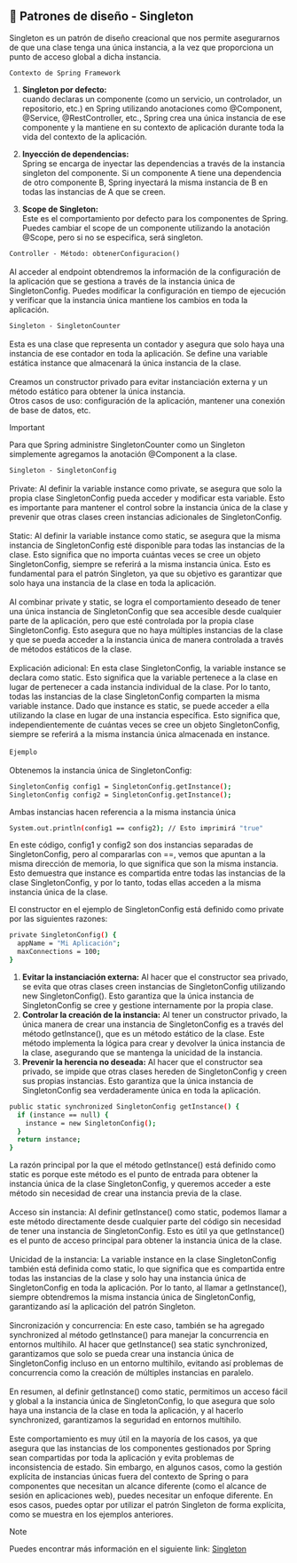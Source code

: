 ## :speech_balloon: Patrones de diseño - Singleton

Singleton es un patrón de diseño creacional que nos permite asegurarnos de que una clase tenga una única instancia, a la vez que proporciona un punto de acceso global a dicha instancia.

`Contexto de Spring Framework`
1. <b>Singleton por defecto:</b> </br>
cuando declaras un componente (como un servicio, un controlador, un repositorio, etc.) en Spring utilizando anotaciones como @Component, @Service, @RestController, etc., Spring crea una única instancia de ese componente y la mantiene en su contexto de aplicación durante toda la vida del contexto de la aplicación.

2. <b>Inyección de dependencias:</b> </br>
Spring se encarga de inyectar las dependencias a través de la instancia singleton del componente. Si un componente A tiene una dependencia de otro componente B, Spring inyectará la misma instancia de B en todas las instancias de A que se creen.

3. <b>Scope de Singleton:</b> </br>
Este es el comportamiento por defecto para los componentes de Spring. Puedes cambiar el scope de un componente utilizando la anotación @Scope, pero si no se especifica, será singleton.

`Controller - Método: obtenerConfiguracion()`
</br></br>
Al acceder al endpoint obtendremos la información de la configuración de la aplicación que se gestiona a través de la instancia única de SingletonConfig. Puedes modificar la configuración en tiempo de ejecución y verificar que la instancia única mantiene los cambios en toda la aplicación.

`Singleton - SingletonCounter`
</br></br>
Esta es una clase que representa un contador y asegura que solo haya una instancia de ese contador en toda la aplicación. Se define una variable estática instance que almacenará la única instancia de la clase.
</br></br>
Creamos un constructor privado para evitar instanciación externa y un método estático para obtener la única instancia.
</br>
Otros casos de uso: configuración de la aplicación, mantener una conexión de base de datos, etc.
</br>

> [!IMPORTANT]
Para que Spring administre SingletonCounter como un Singleton simplemente agregamos la anotación @Component a la clase.

`Singleton - SingletonConfig`
</br></br>
Private: Al definir la variable instance como private, se asegura que solo la propia clase SingletonConfig pueda acceder y modificar esta variable. Esto es importante para mantener el control sobre la instancia única de la clase y prevenir que otras clases creen instancias adicionales de SingletonConfig.
</br></br>
Static: Al definir la variable instance como static, se asegura que la misma instancia de SingletonConfig esté disponible para todas las instancias de la clase. Esto significa que no importa cuántas veces se cree un objeto SingletonConfig, siempre se referirá a la misma instancia única. Esto es fundamental para el patrón Singleton, ya que su objetivo es garantizar que solo haya una instancia de la clase en toda la aplicación.
</br></br>
Al combinar private y static, se logra el comportamiento deseado de tener una única instancia de SingletonConfig que sea accesible desde cualquier parte de la aplicación, pero que esté controlada por la propia clase SingletonConfig. Esto asegura que no haya múltiples instancias de la clase y que se pueda acceder a la instancia única de manera controlada a través de métodos estáticos de la clase.
</br></br>
Explicación adicional: En esta clase SingletonConfig, la variable instance se declara como static. Esto significa que la variable pertenece a la clase en lugar de pertenecer a cada instancia individual de la clase. Por lo tanto, todas las instancias de la clase SingletonConfig comparten la misma variable instance. Dado que instance es static, se puede acceder a ella utilizando la clase en lugar de una instancia específica. Esto significa que, independientemente de cuántas veces se cree un objeto SingletonConfig, siempre se referirá a la misma instancia única almacenada en instance.
</br></br>
`Ejemplo`
</br></br>
Obtenemos la instancia única de SingletonConfig:</br>
```sh
SingletonConfig config1 = SingletonConfig.getInstance();
SingletonConfig config2 = SingletonConfig.getInstance();
```
Ambas instancias hacen referencia a la misma instancia única
</br>
```sh
System.out.println(config1 == config2); // Esto imprimirá "true"
```
En este código, config1 y config2 son dos instancias separadas de SingletonConfig, pero al compararlas con ==, vemos que apuntan a la misma dirección de memoria, lo que significa que son la misma instancia. Esto demuestra que instance es compartida entre todas las instancias de la clase SingletonConfig, y por lo tanto, todas ellas acceden a la misma instancia única de la clase.

El constructor en el ejemplo de SingletonConfig está definido como private por las siguientes razones:
```sh
private SingletonConfig() {
  appName = "Mi Aplicación";
  maxConnections = 100;
}
```
1. <b>Evitar la instanciación externa:</b> Al hacer que el constructor sea privado, se evita que otras clases creen instancias de SingletonConfig utilizando new SingletonConfig(). Esto garantiza que la única instancia de SingletonConfig se cree y gestione internamente por la propia clase.
2. <b>Controlar la creación de la instancia:</b> Al tener un constructor privado, la única manera de crear una instancia de SingletonConfig es a través del método getInstance(), que es un método estático de la clase. Este método implementa la lógica para crear y devolver la única instancia de la clase, asegurando que se mantenga la unicidad de la instancia.
3. <b>Prevenir la herencia no deseada:</b> Al hacer que el constructor sea privado, se impide que otras clases hereden de SingletonConfig y creen sus propias instancias. Esto garantiza que la única instancia de SingletonConfig sea verdaderamente única en toda la aplicación.
```sh
public static synchronized SingletonConfig getInstance() {
  if (instance == null) {
    instance = new SingletonConfig();
  }
  return instance;
}
```
La razón principal por la que el método getInstance() está definido como static es porque este método es el punto de entrada para obtener la instancia única de la clase SingletonConfig, y queremos acceder a este método sin necesidad de crear una instancia previa de la clase.
</br></br>
Acceso sin instancia: Al definir getInstance() como static, podemos llamar a este método directamente desde cualquier parte del código sin necesidad de tener una instancia de SingletonConfig. Esto es útil ya que getInstance() es el punto de acceso principal para obtener la instancia única de la clase.
</br></br>
Unicidad de la instancia: La variable instance en la clase SingletonConfig también está definida como static, lo que significa que es compartida entre todas las instancias de la clase y solo hay una instancia única de SingletonConfig en toda la aplicación. Por lo tanto, al llamar a getInstance(), siempre obtendremos la misma instancia única de SingletonConfig, garantizando así la aplicación del patrón Singleton.
</br></br>
Sincronización y concurrencia: En este caso, también se ha agregado synchronized al método getInstance() para manejar la concurrencia en entornos multihilo. Al hacer que getInstance() sea static synchronized, garantizamos que solo se pueda crear una instancia única de SingletonConfig incluso en un entorno multihilo, evitando así problemas de concurrencia como la creación de múltiples instancias en paralelo.
</br></br>
En resumen, al definir getInstance() como static, permitimos un acceso fácil y global a la instancia única de SingletonConfig, lo que asegura que solo haya una instancia de la clase en toda la aplicación, y al hacerlo synchronized, garantizamos la seguridad en entornos multihilo.
</br></br>
Este comportamiento es muy útil en la mayoría de los casos, ya que asegura que las instancias de los componentes gestionados por Spring sean compartidas por toda la aplicación y evita problemas de inconsistencia de estado. Sin embargo, en algunos casos, como la gestión explícita de instancias únicas fuera del contexto de Spring o para componentes que necesitan un alcance diferente (como el alcance de sesión en aplicaciones web), puedes necesitar un enfoque diferente. En esos casos, puedes optar por utilizar el patrón Singleton de forma explícita, como se muestra en los ejemplos anteriores.

> [!NOTE]
> Puedes encontrar más información en el siguiente link: [Singleton](https://refactoring.guru/es/design-patterns/singleton)

